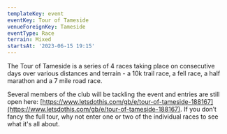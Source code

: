 ```yaml
---
templateKey: event
eventKey: Tour of Tameside
venueForeignKey: Tameside
eventType: Race
terrain: Mixed
startsAt: '2023-06-15 19:15'
---
```

The Tour of Tameside is a series of 4 races taking place on consecutive days over various distances and terrain - 
a 10k trail race, a fell race, a half marathon and a 7 mile road race.

Several members of the club will be tackling the event and entries are still open here:
[https://www.letsdothis.com/gb/e/tour-of-tameside-188167](https://www.letsdothis.com/gb/e/tour-of-tameside-188167). 
If you don’t fancy the full tour, why not enter one or two of the individual races to see what it's all about.
